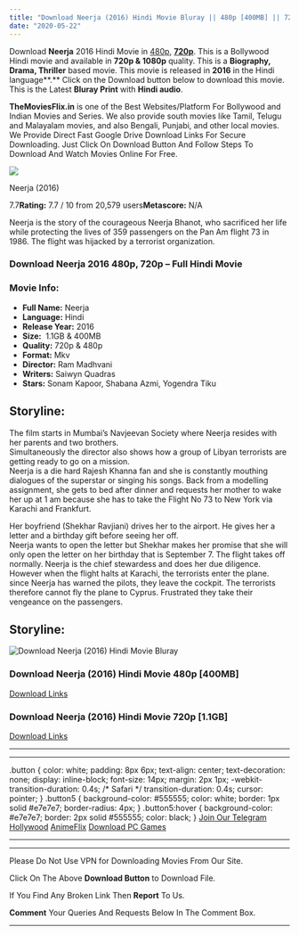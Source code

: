```yaml
---
title: "Download Neerja (2016) Hindi Movie Bluray || 480p [400MB] || 720p [1.1GB]"
date: "2020-05-22"
---
```


Download **Neerja** 2016 Hindi Movie in [480p](https://1moviesflix.com/480p-movies/), [**720p**](https://1moviesflix.com/720p-movies/). This is a Bollywood Hindi movie and available in **720p & 1080p** quality. This is a **Biography, Drama, Thriller** based movie. This movie is released in **2016** in the Hindi language**.** Click on the Download button below to download this movie. This is the Latest **Bluray Print** with **Hindi audio**.

**TheMoviesFlix.in** is one of the Best Websites/Platform For Bollywood and Indian Movies and Series. We also provide south movies like Tamil, Telugu and Malayalam movies, and also Bengali, Punjabi, and other local movies. We Provide Direct Fast Google Drive Download Links For Secure Downloading. Just Click On Download Button And Follow Steps To Download And Watch Movies Online For Free.

[![](https://m.media-amazon.com/images/M/MV5BZDhjM2E0OWMtOTA0Yy00NTNhLWEwNTEtZjhkNjNmNTdiZDA2XkEyXkFqcGdeQXVyODE5NzE3OTE@._V1_SX300.jpg)](https://www.imdb.com/title/tt5286444/ "Neerja")

Neerja (2016)

7.7**Rating:** 7.7 / 10 from 20,579 users**Metascore:** N/A

Neerja is the story of the courageous Neerja Bhanot, who sacrificed her life while protecting the lives of 359 passengers on the Pan Am flight 73 in 1986. The flight was hijacked by a terrorist organization.

### Download Neerja 2016 480p, 720p – Full Hindi Movie

### Movie Info:

- **Full Name:** Neerja
- **Language:** Hindi
- **Release Year:** 2016
- **Size:**  1.1GB & 400MB
- **Quality:** 720p & 480p
- **Format:** Mkv
- **Director:** Ram Madhvani
- **Writers:** Saiwyn Quadras
- **Stars:** Sonam Kapoor, Shabana Azmi, Yogendra Tiku

## Storyline:

The film starts in Mumbai’s Navjeevan Society where Neerja resides with her parents and two brothers.  
Simultaneously the director also shows how a group of Libyan terrorists are getting ready to go on a mission.  
Neerja is a die hard Rajesh Khanna fan and she is constantly mouthing dialogues of the superstar or singing his songs. Back from a modelling assignment, she gets to bed after dinner and requests her mother to wake her up at 1 am because she has to take the Flight No 73 to New York via Karachi and Frankfurt.

Her boyfriend (Shekhar Ravjiani) drives her to the airport. He gives her a letter and a birthday gift before seeing her off.  
Neerja wants to open the letter but Shekhar makes her promise that she will only open the letter on her birthday that is September 7. The flight takes off normally. Neerja is the chief stewardess and does her due diligence. However when the flight halts at Karachi, the terrorists enter the plane. since Neerja has warned the pilots, they leave the cockpit. The terrorists therefore cannot fly the plane to Cyprus. Frustrated they take their vengeance on the passengers.

## Storyline:

![Download Neerja (2016) Hindi Movie Bluray](https://1.bp.blogspot.com/-COXNF4NdojY/XsdAEl3tXiI/AAAAAAAAAtM/sdjOWpxae-U1xlEi9BRpofUcN44Owyn9gCLcBGAsYHQ/s640/Neerja.%25282016%2529.720p.jpeg)

### Download Neerja (2016) Hindi Movie 480p \[400MB\]

[Download Links](https://1moviesflix.com?a270777880=NFdWWjJwM3QyTEtta0NLa3FXNUVOZUFiWEVDQklMTkRibk9GM0ZHWExXb3JQL0V3ekVmT3VwRWYxTlR0L1o2dmxaOGpNakpxTzlGNlBvVUVyQWFoZ0Myb0dyR1FNZXE1UmR5SHR2M2pJeU09)

### Download Neerja (2016) Hindi Movie 720p \[1.1GB\] 

[Download Links](https://1moviesflix.com?a270777880=NFdWWjJwM3QyTEtta0NLa3FXNUVOZUFiWEVDQklMTkRibk9GM0ZHWExXb3JQL0V3ekVmT3VwRWYxTlR0L1o2dnFpa1VRZ0pOSkZ0dkh5RU9XY0plTzdXSmN5M3VMem9VSzlpV0cyZ2loVmc9)

* * *

* * *

.button { color: white; padding: 8px 6px; text-align: center; text-decoration: none; display: inline-block; font-size: 14px; margin: 2px 1px; -webkit-transition-duration: 0.4s; /\* Safari \*/ transition-duration: 0.4s; cursor: pointer; } .button5 { background-color: #555555; color: white; border: 1px solid #e7e7e7; border-radius: 4px; } .button5:hover { background-color: #e7e7e7; border: 2px solid #555555; color: black; } [Join Our Telegram](http://gdrivepro.xyz/join.php) [Hollywood](https://moviesverse.com/) [AnimeFlix](https://animeflix.in/) [Download PC Games](https://gamesflix.net/)  

* * *

* * *

  

Please Do Not Use VPN for Downloading Movies From Our Site.

Click On The Above **Download Button** to Download File.

If You Find Any Broken Link Then **Report** To Us.

**Comment** Your Queries And Requests Below In The Comment Box.

* * *
